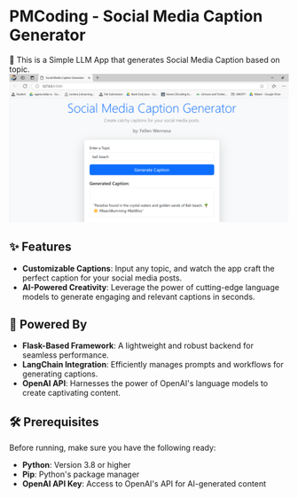 # PMCoding  - Social Media Caption Generator
🌟 This is a Simple LLM App that generates Social Media Caption based on topic.
![App Preview](https://github.com/fellenwennesa/PMCoding/blob/main/apps%20preview.png)  

## ✨ Features  
- **Customizable Captions**: Input any topic, and watch the app craft the perfect caption for your social media posts.  
- **AI-Powered Creativity**: Leverage the power of cutting-edge language models to generate engaging and relevant captions in seconds.  

## 🚀 Powered By  
- **Flask-Based Framework**: A lightweight and robust backend for seamless performance.  
- **LangChain Integration**: Efficiently manages prompts and workflows for generating captions.  
- **OpenAI API**: Harnesses the power of OpenAI's language models to create captivating content.  

## 🛠️ Prerequisites  
Before running, make sure you have the following ready:  
- **Python**: Version 3.8 or higher  
- **Pip**: Python's package manager  
- **OpenAI API Key**: Access to OpenAI's API for AI-generated content    
